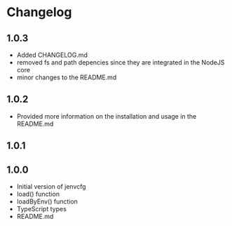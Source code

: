 # Changelog

## 1.0.3
- Added CHANGELOG.md
- removed fs and path depencies since they are integrated in the NodeJS core
- minor changes to the README.md

## 1.0.2
- Provided more information on the installation and usage in the README.md

## 1.0.1
## 1.0.0 
- Initial version of jenvcfg
- load() function
- loadByEnv() function
- TypeScript types
- README.md